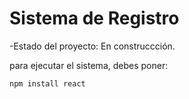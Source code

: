 <h1> Sistema de Registro</h1>

-Estado del proyecto: En construccción.

para ejecutar el sistema, debes poner:

```npm install react```

